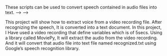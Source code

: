 These scripts can be used to convert speech contained in audio files into text. --> -->

This project will show how to extract voice from a video recording file. After recognizing the speech, It is converted into a text document. In this project, I Have used a video recording that define variables which is of 5secs. Using a library called MoviePy, It will extract the audio from the video recording. And it will convert that audio file into text file named recognized.txt using Google’s speech recognition library.
